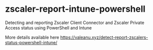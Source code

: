 # zscaler-report-intune-powershell
Detecting and reporting Zscaler Client Connector and Zscaler Private Access status using PowerShell and Intune

More details available here https://valeanu.xyz/detect-report-zscalers-status-powershell-intune/
